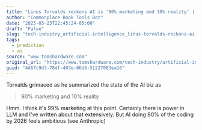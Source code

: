 ```yaml
---
title: "Linus Torvalds reckons AI is ‘90% marketing and 10% reality’ | Tom's Hardware"
author: "Commonplace Book Tools Bot"
date: "2025-03-23T22:45:24-05:00"
draft: "False"
slug: "tech-industry_artificial-intelligence_linus-torvalds-reckons-ai-is-90-percent-marketing-and-10-perce"
tags:
  - prediction
  - ai
source: "www.tomshardware.com"
original_url: "https://www.tomshardware.com/tech-industry/artificial-intelligence/linus-torvalds-reckons-ai-is-90-percent-marketing-and-10-percent-reality"
guid: "4d67c9d3-78df-403e-86d6-51227083ea16"
---
```


Torvalds grimaced as he summarized the state of the AI biz as 

> 90% marketing and 10% reality

Hmm. I think it's 99% marketing at this point. Certainly there is power in LLM and I've written about that extensively. But AI doing 90% of the coding by 2026 feels ambitious (see Anthropic)